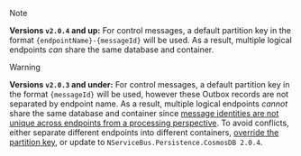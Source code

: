 > [!NOTE]
> **Versions `v2.0.4` and up:** For control messages, a default partition key in the format `{endpointName}-{messageId}` will be used. As a result, multiple logical endpoints _can_ share the same database and container.

> [!WARNING]
> **Versions `v2.0.3` and under:** For control messages, a default partition key in the format `{messageId}` will be used, however these Outbox records are not separated by endpoint name. As a result, multiple logical endpoints _cannot_ share the same database and container since [message identities are not unique across endpoints from a processing perspective](/nservicebus/outbox/#message-identity). To avoid conflicts, either separate different endpoints into different containers, [override the partition key](transactions.md), or update to `NServiceBus.Persistence.CosmosDB 2.0.4`.